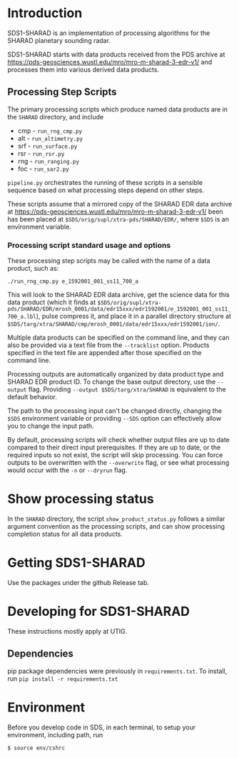 # Introduction

SDS1-SHARAD is an implementation of processing algorithms for the
SHARAD planetary sounding radar.

SDS1-SHARAD starts with data products received from the
PDS archive at https://pds-geosciences.wustl.edu/mro/mro-m-sharad-3-edr-v1/
and processes them into various derived data products.

## Processing Step Scripts

The primary processing scripts which produce named
data products are in the `SHARAD` directory, and include

- cmp - `run_rng_cmp.py`
- alt - `run_altimetry.py`
- srf - `run_surface.py`
- rsr - `run_rsr.py`
- rng - `run_ranging.py`
- foc - `run_sar2.py`

`pipeline.py` orchestrates the running of these scripts in a sensible
sequence based on what processing steps depend on other steps.

These scripts assume that a mirrored copy of the SHARAD EDR data
archive at https://pds-geosciences.wustl.edu/mro/mro-m-sharad-3-edr-v1/ been
has been placed at `$SDS/orig/supl/xtra-pds/SHARAD/EDR/`, where
`$SDS` is an environment variable.

### Processing script standard usage and options

These processing step scripts may be called with the name of a data product, such as:

```
./run_rng_cmp.py e_1592001_001_ss11_700_a
```

This will look to the SHARAD EDR data archive, get the science data
for this data product (which it finds at `$SDS/orig/supl/xtra-pds/SHARAD/EDR/mrosh_0001/data/edr15xxx/edr1592001/e_1592001_001_ss11_700_a.lbl`),
pulse compress it, and place it in a parallel directory structure at
 `$SDS/targ/xtra/SHARAD/cmp/mrosh_0001/data/edr15xxx/edr1592001/ion/`.

Multiple data products can be specified on the command line, and they can
also be provided via a text file from the `--tracklist` option.  Products
specified in the text file are appended after those specified on the
command line.

Processing outputs are automatically organized by data product type and SHARAD EDR product ID.
To change the base output directory, use the `--output` flag.  Providing
`--output $SDS/targ/xtra/SHARAD` is equivalent to the default behavior.

The path to the processing input can't be changed directly, changing
the `$SDS` environment variable or providing `--SDS` option can effectively
allow you to change the input path.


By default, processing scripts will check whether output files
are up to date compared to their direct input prerequisites.
If they are up to date, or the required inputs so not exist,
the script will skip processing.  You can force outputs to be
overwritten with the `--overwrite` flag, or see what processing would
occur with the `-n` or `--dryrun` flag.


# Show processing status

In the `SHARAD` directory, the script `show_product_status.py`
follows a similar argument convention as the processing scripts,
and can show processing completion status for all data products.

# Getting SDS1-SHARAD

Use the packages under the github Release tab.

# Developing for SDS1-SHARAD

These instructions mostly apply at UTIG.

## Dependencies

pip package dependencies were previously in `requirements.txt`.  To install, run `pip install -r requirements.txt`

# Environment

Before you develop code in SDS, in each terminal, to setup your environment, including path, run

```
$ source env/cshrc
```

